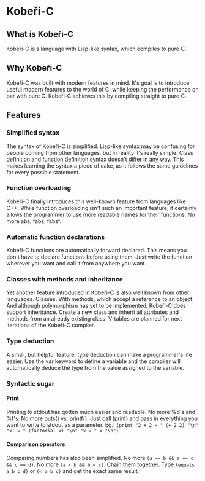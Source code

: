 # Kobeři-C

## What is Kobeři-C
Kobeři-C is a language with Lisp-like syntax, which compiles to pure C. 

## Why Kobeři-C
Kobeři-C was built with modern features in mind. It's goal is to introduce useful modern features to the world of C, while keeping the performance on par with pure C. Kobeři-C achieves this by compiling straight to pure C.

## Features
### Simplified syntax
The syntax of Kobeři-C is simplified. Lisp-like syntax may be confusing for people coming from other languages, but in reality it's really simple. Class definition and function definition syntax doesn't differ in any way. This makes learning the syntax a piece of cake, as it follows the same guidelines for every possible statement.
### Function overloading
Kobeři-C finally introduces this well-known feature from languages like C++. While function overloading isn't such an important feature, it certainly allows the programmer to use more readable names for their functions. No more abs, fabs, fabsf.
### Automatic function declarations
Kobeři-C functions are automatically forward declared. This means you don't have to declare functions before using them. Just write the function wherever you want and call it from anywhere you want. 
### Classes with methods and inheritance
Yet another feature introduced in Kobeři-C is also well known from other languages. Classes. With methods, which accept a reference to an object. And although polymorphism has yet to be implemented, Kobeři-C does support inheritance. Create a new class and inherit all attributes and methods from an already existing class. V-tables are planned for next iterations of the Kobeři-C compiler.
### Type deduction
A small, but helpful feature, type deduction can make a programmer's life easier. Use the var keyword to define a variable and the compiler will automatically deduce the type from the value assigned to the variable. 
### Syntactic sugar
#### Print
Printing to stdout has gotten much easier and readable. No more %d's and %f's. No more puts() vs. printf(). Just call (print) and pass in everything you want to write to stdout as a parameter. Eg.: 
```(print "2 + 2 = " (+ 2 2) "\n" "x! = " (factorial x) "\n" "x = " x "\n")```
#### Comparison operators
Comparing numbers has also been simplified. No more ```(a == b && a == c && c == d)```. No more ```(a < b && b < c)```. Chain them together. Type ```(equals a b c d)``` or ```(< a b c)``` and get the exact same result.

